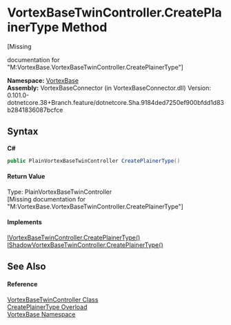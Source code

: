 # VortexBaseTwinController.CreatePlainerType Method 
 

\[Missing <summary> documentation for "M:VortexBase.VortexBaseTwinController.CreatePlainerType"\]

**Namespace:**&nbsp;<a href="N_VortexBase.md">VortexBase</a><br />**Assembly:**&nbsp;VortexBaseConnector (in VortexBaseConnector.dll) Version: 0.101.0-dotnetcore.38+Branch.feature/dotnetcore.Sha.9184ded7250ef900bfdd1d83b2841836087bcfce

## Syntax

**C#**<br />
``` C#
public PlainVortexBaseTwinController CreatePlainerType()
```


#### Return Value
Type: PlainVortexBaseTwinController<br />\[Missing <returns> documentation for "M:VortexBase.VortexBaseTwinController.CreatePlainerType"\]

#### Implements
<a href="M_VortexBase_IVortexBaseTwinController_CreatePlainerType.md">IVortexBaseTwinController.CreatePlainerType()</a><br /><a href="M_VortexBase_IShadowVortexBaseTwinController_CreatePlainerType.md">IShadowVortexBaseTwinController.CreatePlainerType()</a><br />

## See Also


#### Reference
<a href="T_VortexBase_VortexBaseTwinController.md">VortexBaseTwinController Class</a><br /><a href="Overload_VortexBase_VortexBaseTwinController_CreatePlainerType.md">CreatePlainerType Overload</a><br /><a href="N_VortexBase.md">VortexBase Namespace</a><br />